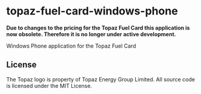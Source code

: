 topaz-fuel-card-windows-phone
=============================

**Due to changes to the pricing for the Topaz Fuel Card this application is now obsolete. Therefore it is no longer under active development.**

Windows Phone application for the Topaz Fuel Card

## License
The Topaz logo is property of Topaz Energy Group Limited.
All source code is licensed under the MIT License.
